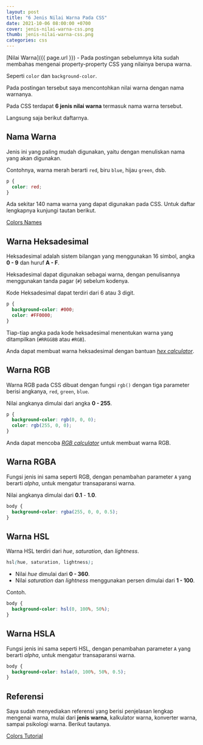 ```yaml
---
layout: post
title: "6 Jenis Nilai Warna Pada CSS"
date: 2021-10-06 08:00:00 +0700
cover: jenis-nilai-warna-css.png
thumb: jenis-nilai-warna-css.png
categories: css
---
```


[Nilai Warna]({{ page.url }}) - Pada postingan sebelumnya kita sudah membahas mengenai property-property CSS yang nilainya berupa warna.

Seperti `color` dan `background-color`.

Pada postingan tersebut saya mencontohkan nilai warna dengan nama warnanya.

Pada CSS terdapat __6 jenis nilai warna__ termasuk nama warna tersebut.

Langsung saja berikut daftarnya.

## Nama Warna

Jenis ini yang paling mudah digunakan, yaitu dengan menuliskan nama yang akan digunakan.

Contohnya, warna merah berarti `red`, biru `blue`, hijau `green`, dsb.

```css
p {
  color: red;
}
```

Ada sekitar 140 nama warna yang dapat digunakan pada CSS. Untuk daftar lengkapnya kunjungi tautan berikut.

<a href="https://www.w3schools.com/colors/colors_names.asp" target="_blank">Colors Names</a>

## Warna Heksadesimal

Heksadesimal adalah sistem bilangan yang menggunakan 16 simbol, angka **0 - 9** dan huruf **A - F**.

Heksadesimal dapat digunakan sebagai warna, dengan penulisannya menggunakan tanda pagar (`#`) sebelum kodenya.

Kode Heksadesimal dapat terdiri dari 6 atau 3 digit.

```css
p {
  background-color: #000;
  color: #FF0000;
}
```

Tiap-tiap angka pada kode heksadesimal menentukan warna yang ditampilkan (`#RRGGBB` atau `#RGB`).

Anda dapat membuat warna heksadesimal dengan bantuan <a href="https://www.w3schools.com/colors/colors_hexadecimal.asp" target="_blank">_hex calculator_</a>.

## Warna RGB

Warna RGB pada CSS dibuat dengan fungsi `rgb()` dengan tiga parameter berisi angkanya, `red`, `green`, `blue`.

Nilai angkanya dimulai dari angka **0 - 255**.

```css
p {
  background-color: rgb(0, 0, 0);
  color: rgb(255, 0, 0);
}
```

Anda dapat mencoba <a href="https://www.w3schools.com/colors/colors_rgb.asp" target="_blank">_RGB calculator_</a> untuk membuat warna RGB.

## Warna RGBA

Fungsi jenis ini sama seperti RGB, dengan penambahan parameter `A` yang berarti _alpha_, untuk mengatur transaparansi warna.

Nilai angkanya dimulai dari **0.1** - **1.0**.

```css
body {
  background-color: rgba(255, 0, 0, 0.5);
}
```

## Warna HSL

Warna HSL terdiri dari _hue_, _saturation_, dan _lightness_.

```css
hsl(hue, saturation, lightness);
```

* Nilai _hue_ dimulai dari **0 - 360**.
* Nilai _saturation_ dan _lightness_ menggunakan persen dimulai dari **1 - 100**.

Contoh.

```css
body {
  background-color: hsl(0, 100%, 50%);
}
```

## Warna HSLA

Fungsi jenis ini sama seperti HSL, dengan penambahan parameter `A` yang berarti _alpha_, untuk mengatur transaparansi warna.

```css
body {
  background-color: hsla(0, 100%, 50%, 0.5);
}
```

## Referensi

Saya sudah menyediakan referensi yang berisi penjelasan lengkap mengenai warna, mulai dari __jenis warna__, kalkulator warna, konverter warna, sampai psikologi warna. Berikut tautanya.

<a href="https://www.w3schools.com/colors/default.asp" target="_blank">Colors Tutorial</a>